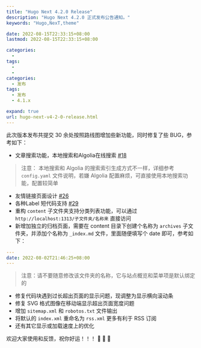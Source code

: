 ```yaml
---
title: "Hugo Next 4.2.0 Release"
description: "Hugo Next 4.2.0 正式发布公告通知。"
keywords: "Hugo,NexT,theme"

date: 2022-08-15T22:33:15+08:00
lastmod: 2022-08-15T22:33:15+08:00

categories:
  -
tags:
  -
  -
categories:
  - 发布
tags:
  - 发布
  - 4.1.x

expand: true
url: hugo-next-v4-2-0-release.html
---
```


此次版本发布共提交 30 余处按照路线图增加些新功能，同时修复了些 BUG，参考如下：

- 文章搜索功能，本地搜索和Algolia在线搜索  [#18](https://github.com/hugo-next/hugo-theme-next/issues/18)
> 注意： 本地搜索和 Algolia 的搜索索引生成方式不一样，详细参考 `config.yaml` 文件说明，若嫌 Algolia 配置麻烦，可直接使用本地搜索功能，配置较简单
- 友情链接页面设计 [#26](https://github.com/hugo-next/hugo-theme-next/issues/26)
- 各种Label 短代码支持 [#29](https://github.com/hugo-next/hugo-theme-next/issues/29)
- 重构 `content` 子文件夹支持分类列表功能，可以通过 `http://localhost:1313/子文件夹/名称来` 直接访问
- 新增加独立的归档页面，需要在 content 目录下创建个名称为 `archives` 子文件夹，并添加个名称为 `_index.md` 文件，里面随便填写个 date 即可，参考如下：
```yaml
---
date: 2022-08-02T21:46:25+08:00
---
```
> 注意：请不要随意修改该文件夹的名称，它与站点概览和菜单项是默认绑定的
- 修复代码块遇到过长超出页面的显示问题，现调整为显示横向滚动条
- 修复 SVG 格式图像在移动端显示超出页面宽度问题
- 增加 `sitemap.xml` 和 `robotos.txt` 文件输出
- 将默认的 `index.xml` 重命名为 `rss.xml` 更多有利于 RSS 订阅
- 还有其它显示或加载速度上的优化

欢迎大家使用和反馈，祝你好运！！！ :tada: :tada: :tada: